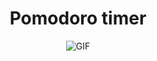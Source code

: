 <h1 align="center">Pomodoro timer</h1>
<p align="center">
	
  <img src="https://github.com/sPappalard/Pomodoro-timer-app/img1" alt="GIF">
</p>
